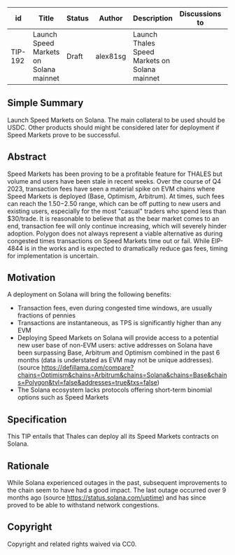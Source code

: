 
| id | Title | Status | Author | Description | Discussions to | Created |
| ----------- | ----------- | ----------- | ----------- | ----------- | ----------- | ----------- |
| TIP-192 |Launch Speed Markets on Solana mainnet | Draft | alex81sg |Launch Thales Speed Markets on Solana mainnet |  | 2023-12-11
 
## Simple Summary
Launch Speed Markets on Solana. The main collateral to be used should be USDC. Other products should might be considered later for deployment if Speed Markets prove to be successful.   

## Abstract
Speed Markets has been proving to be a profitable feature for THALES but volume and users have been stale in recent weeks.
Over the course of Q4 2023, transaction fees have seen a material spike on EVM chains where Speed Markets is deployed (Base, Optimism, Arbitrum). 
At times, such fees can reach the $1.50-$2.50 range, which can be off putting to new users and existing users, especially for the most "casual" traders who spend less than $30/trade. It is reasonable to believe that as the bear market comes to an end, transaction fee will only continue increasing, which will severely hinder adoption.
Polygon does not always represent a viable alternative as during congested times transactions on Speed Markets time out or fail.
While EIP-4844 is in the works and is expected to dramatically reduce gas fees, timing for implementation is uncertain.

## Motivation
A deployment on Solana will bring the following benefits:
* Transaction fees, even during congested time windows, are usually fractions of pennies
* Transactions are instantaneous, as TPS is significantly higher than any EVM
* Deploying Speed Markets on Solana will provide access to a potential new user base of non-EVM users: active addresses on Solana have been surpassing Base, Arbitrum and Optimism combined in the past 6 months (data is understated as EVM may not be unique addresses). (source https://defillama.com/compare?chains=Optimism&chains=Arbitrum&chains=Solana&chains=Base&chains=Polygon&tvl=false&addresses=true&txs=false)
* The Solana ecosystem lacks protocols offering short-term binomial options such as Speed Markets

## Specification
This TIP entails that Thales can deploy all its Speed Markets contracts on Solana. 

## Rationale
While Solana experienced outages in the past, subsequent improvements to the chain seem to have had a good impact. The last outage occurred over 9 months ago (source https://status.solana.com/uptime) and has since proved to be able to withstand network congestions. 

## Copyright
 
Copyright and related rights waived via CC0.

